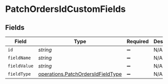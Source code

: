 # PatchOrdersIdCustomFields


## Fields

| Field                                                                                  | Type                                                                                   | Required                                                                               | Description                                                                            |
| -------------------------------------------------------------------------------------- | -------------------------------------------------------------------------------------- | -------------------------------------------------------------------------------------- | -------------------------------------------------------------------------------------- |
| `id`                                                                                   | *string*                                                                               | :heavy_minus_sign:                                                                     | N/A                                                                                    |
| `fieldName`                                                                            | *string*                                                                               | :heavy_minus_sign:                                                                     | N/A                                                                                    |
| `fieldValue`                                                                           | *string*                                                                               | :heavy_minus_sign:                                                                     | N/A                                                                                    |
| `fieldType`                                                                            | [operations.PatchOrdersIdFieldType](../../models/operations/patchordersidfieldtype.md) | :heavy_minus_sign:                                                                     | N/A                                                                                    |